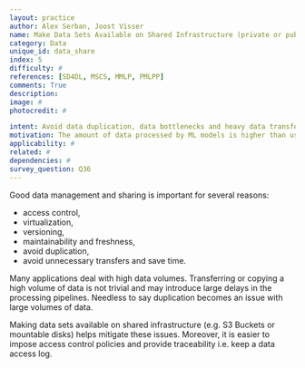 ```yaml
---
layout: practice
author: Alex Serban, Joost Visser
name: Make Data Sets Available on Shared Infrastructure (private or public)
category: Data
unique_id: data_share
index: 5
difficulty: #
references: [SD4DL, MSCS, MMLP, PMLPP]
comments: True
description:
image: #
photocredit: #

intent: Avoid data duplication, data bottlenecks and heavy data transfer. #
motivation: The amount of data processed by ML models is higher than usual software systems, raising concerns related to duplication, transfer, storage and traceability. Making the data sets available on shared infrastructure helps mitigate these issues. #
applicability: #
related: #
dependencies: #
survey_question: Q36
---
```


Good data management and sharing is important for several reasons:
- access control,
- virtualization,
- versioning,
- maintainability and freshness,
- avoid duplication,
- avoid unnecessary transfers and save time.

Many applications deal with high data volumes.
Transferring or copying a high volume of data is not trivial and may introduce large delays in the processing pipelines.
Needless to say duplication becomes an issue with large volumes of data.

Making data sets available on shared infrastructure (e.g. S3 Buckets or mountable disks) helps mitigate these issues.
Moreover, it is easier to impose access control policies and provide traceability i.e. keep a data access log.